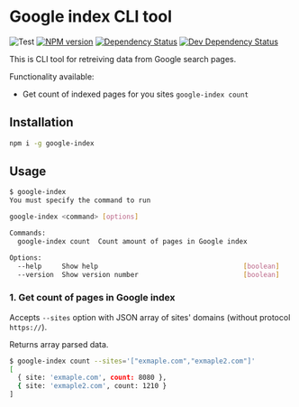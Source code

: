 # Google index CLI tool

![Test](https://github.com/rodion-arr/google-index/workflows/Test/badge.svg)
<span class="badge-npmversion"><a href="https://npmjs.org/package/google-index" title="View this project on NPM"><img src="https://img.shields.io/npm/v/google-index.svg" alt="NPM version" /></a></span>
<span class="badge-daviddm"><a href="https://david-dm.org/rodion-arr/google-index" title="View the status of this project's dependencies on DavidDM"><img src="https://img.shields.io/david/rodion-arr/google-index.svg" alt="Dependency Status" /></a></span>
<span class="badge-daviddmdev"><a href="https://david-dm.org/rodion-arr/google-index#info=devDependencies" title="View the status of this project's development dependencies on DavidDM"><img src="https://img.shields.io/david/dev/rodion-arr/google-index.svg" alt="Dev Dependency Status" /></a></span>

This is CLI tool for retreiving data from Google search pages.

Functionality available:

- Get count of indexed pages for you sites `google-index count`

## Installation

```bash
npm i -g google-index
```

## Usage

```bash
$ google-index
You must specify the command to run

google-index <command> [options]

Commands:
  google-index count  Count amount of pages in Google index

Options:
  --help     Show help                                    [boolean]
  --version  Show version number                          [boolean]
```

### 1. Get count of pages in Google index

Accepts `--sites` option with JSON array of sites' domains (without protocol `https://`).

Returns array parsed data.

```bash
$ google-index count --sites='["exmaple.com","exmaple2.com"]'
[
  { site: 'exmaple.com', count: 8080 },
  { site: 'exmaple2.com', count: 1210 }
]
```
